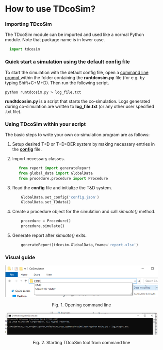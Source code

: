 # How to use TDcoSim?
### Importing TDcoSim
The TDcoSim module can be imported and used like a normal Python module. Note that package name is in lower case.

 ```python
   import tdcosim
 ```

### Quick start a simulation using the default config file

To start the simulation with the default config file, open a [command line prompt ](#visual-guide) within the folder containing the **runtdcosim.py** file (for e.g. by typing Shift+C+M+D). Then run the following script.

```
python runtdcosim.py > log_file.txt
```

**rundtdcosim.py** is a script that starts the co-simulation. Logs generated during co-simulation are written to **log_file.txt** (or any other user specified .txt file).

### Using TDcoSim within your script
The basic steps to write your own co-simulation program are as follows:

1. Setup desired T+D or T+D+DER system by making necessary entries in the [**config**](docs/chapter_2_understanding_config_file.md) file.

2. Import necessary classes.

   ```python
      from report import generateReport
      from global_data import GlobalData
      from procedure.procedure import Procedure
   ```

3. Read the **config** file and initialize the T&D system.

   ```python
       GlobalData.set_config('config.json')
       GlobalData.set_TDdata()
   ```

4. Create a procedure object for the simulation and call *simuate()* method.

   ```python
       procedure = Procedure()
       procedure.simulate()
   ```

5. Generate report after *simuate()* exits.

   ```python
       generateReport(tdcosim.GlobalData,fname='report.xlsx')
   ```


### Visual guide

![Open_CMD](images/Open_CMD.png)
<center>Fig. 1. Opening command line</center>

![Starting_TDcoSim_tool](images/Starting_TDcoSim_tool.PNG)
<center>Fig. 2. Starting TDcoSim tool from command line</center> 
